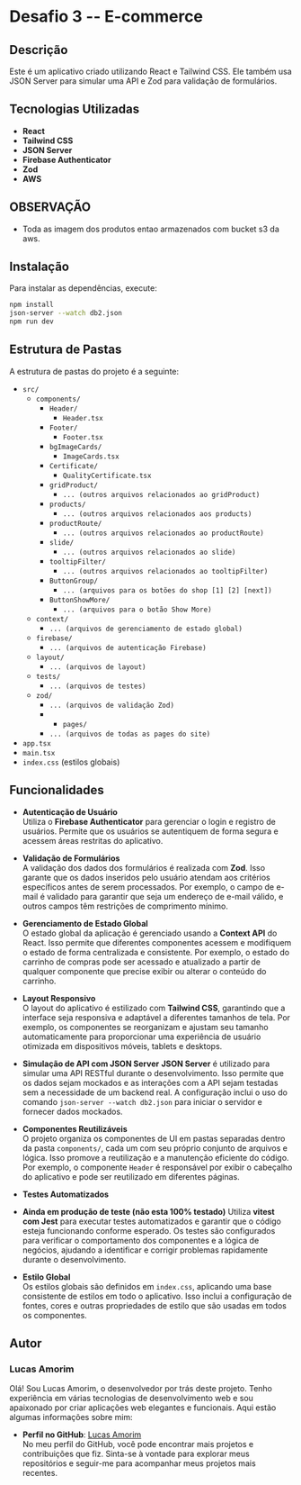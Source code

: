 # Desafio 3 -- E-commerce

## Descrição

Este é um aplicativo criado utilizando React e Tailwind CSS. Ele também usa JSON Server para simular uma API e Zod para validação de formulários.

## Tecnologias Utilizadas

- **React**
- **Tailwind CSS**
- **JSON Server**
- **Firebase Authenticator**
- **Zod**
- **AWS**

## OBSERVAÇÃO

- Toda as imagem dos produtos entao armazenados com bucket s3 da aws.

## Instalação

Para instalar as dependências, execute:

```bash
npm install
json-server --watch db2.json
npm run dev
```

## Estrutura de Pastas

A estrutura de pastas do projeto é a seguinte:

- `src/`
  - `components/`
    - `Header/`
      - `Header.tsx`
    - `Footer/`
      - `Footer.tsx`
    - `bgImageCards/`
      - `ImageCards.tsx`
    - `Certificate/`
      - `QualityCertificate.tsx`
    - `gridProduct/`
      - `... (outros arquivos relacionados ao gridProduct)`
    - `products/`
      - `... (outros arquivos relacionados aos products)`
    - `productRoute/`
      - `... (outros arquivos relacionados ao productRoute)`
    - `slide/`
      - `... (outros arquivos relacionados ao slide)`
    - `tooltipFilter/`
      - `... (outros arquivos relacionados ao tooltipFilter)`
    - `ButtonGroup/`
      - `... (arquivos para os botões do shop [1] [2] [next])`
    - `ButtonShowMore/`
      - `... (arquivos para o botão Show More)`
  - `context/`
    - `... (arquivos de gerenciamento de estado global)`
  - `firebase/`
    - `... (arquivos de autenticação Firebase)`
  - `layout/`
    - `... (arquivos de layout)`
  - `tests/`
    - `... (arquivos de testes)`
  - `zod/`
    - `... (arquivos de validação Zod)`
    - - `pages/`
    - `... (arquivos de todas as pages do site)`
- `app.tsx`
- `main.tsx`
- `index.css` (estilos globais)

## Funcionalidades

- **Autenticação de Usuário**  
  Utiliza o **Firebase Authenticator** para gerenciar o login e registro de usuários. Permite que os usuários se autentiquem de forma segura e acessem áreas restritas do aplicativo.

- **Validação de Formulários**  
  A validação dos dados dos formulários é realizada com **Zod**. Isso garante que os dados inseridos pelo usuário atendam aos critérios específicos antes de serem processados. Por exemplo, o campo de e-mail é validado para garantir que seja um endereço de e-mail válido, e outros campos têm restrições de comprimento mínimo.

- **Gerenciamento de Estado Global**  
  O estado global da aplicação é gerenciado usando a **Context API** do React. Isso permite que diferentes componentes acessem e modifiquem o estado de forma centralizada e consistente. Por exemplo, o estado do carrinho de compras pode ser acessado e atualizado a partir de qualquer componente que precise exibir ou alterar o conteúdo do carrinho.

- **Layout Responsivo**  
  O layout do aplicativo é estilizado com **Tailwind CSS**, garantindo que a interface seja responsiva e adaptável a diferentes tamanhos de tela. Por exemplo, os componentes se reorganizam e ajustam seu tamanho automaticamente para proporcionar uma experiência de usuário otimizada em dispositivos móveis, tablets e desktops.

- **Simulação de API com JSON Server**
  **JSON Server** é utilizado para simular uma API RESTful durante o desenvolvimento. Isso permite que os dados sejam mockados e as interações com a API sejam testadas sem a necessidade de um backend real. A configuração inclui o uso do comando `json-server --watch db2.json` para iniciar o servidor e fornecer dados mockados.

- **Componentes Reutilizáveis**  
  O projeto organiza os componentes de UI em pastas separadas dentro da pasta `components/`, cada um com seu próprio conjunto de arquivos e lógica. Isso promove a reutilização e a manutenção eficiente do código. Por exemplo, o componente `Header` é responsável por exibir o cabeçalho do aplicativo e pode ser reutilizado em diferentes páginas.

- **Testes Automatizados**
- **Ainda em produção de teste (não esta 100% testado)**
  Utiliza **vitest com Jest** para executar testes automatizados e garantir que o código esteja funcionando conforme esperado. Os testes são configurados para verificar o comportamento dos componentes e a lógica de negócios, ajudando a identificar e corrigir problemas rapidamente durante o desenvolvimento.

- **Estilo Global**  
  Os estilos globais são definidos em `index.css`, aplicando uma base consistente de estilos em todo o aplicativo. Isso inclui a configuração de fontes, cores e outras propriedades de estilo que são usadas em todos os componentes.

## Autor

### Lucas Amorim

Olá! Sou Lucas Amorim, o desenvolvedor por trás deste projeto. Tenho experiência em várias tecnologias de desenvolvimento web e sou apaixonado por criar aplicações web elegantes e funcionais. Aqui estão algumas informações sobre mim:

- **Perfil no GitHub**: [Lucas Amorim](https://github.com/amorimsl)  
  No meu perfil do GitHub, você pode encontrar mais projetos e contribuições que fiz. Sinta-se à vontade para explorar meus repositórios e seguir-me para acompanhar meus projetos mais recentes.
